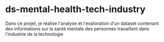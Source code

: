 # ds-mental-health-tech-industry
Dans ce projet, je réalise l'analyse et l'exploration d'un dataset contenant des informations sur la santé mentale des personnes travaillant dans l'industrie de la technologie
